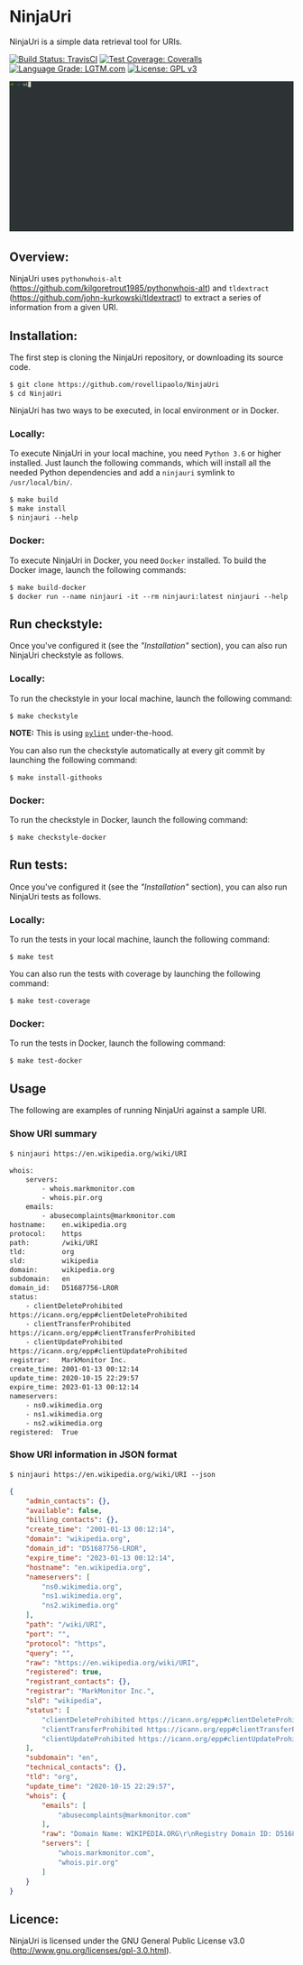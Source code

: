 NinjaUri
========

NinjaUri is a simple data retrieval tool for URIs.

[![Build Status: TravisCI](https://travis-ci.org/rovellipaolo/NinjaUri.svg?branch=master)](https://travis-ci.org/rovellipaolo/NinjaUri)
[![Test Coverage: Coveralls](https://coveralls.io/repos/github/rovellipaolo/NinjaUri/badge.svg?branch=master)](https://coveralls.io/github/rovellipaolo/NinjaUri?branch=master)
[![Language Grade: LGTM.com](https://img.shields.io/lgtm/grade/python/g/rovellipaolo/NinjaUri.svg?logo=lgtm&logoWidth=18)](https://lgtm.com/projects/g/rovellipaolo/NinjaUri/context:python)
[![License: GPL v3](https://img.shields.io/badge/License-GPLv3-blue.svg)](https://www.gnu.org/licenses/gpl-3.0)

![NinjaUri](docs/images/ninjauri.gif "Screencast of NinjaUri")

## Overview:

NinjaUri uses `pythonwhois-alt` (https://github.com/kilgoretrout1985/pythonwhois-alt) and `tldextract` (https://github.com/john-kurkowski/tldextract) to extract a series of information from a given URI.


## Installation:
The first step is cloning the NinjaUri repository, or downloading its source code.

```
$ git clone https://github.com/rovellipaolo/NinjaUri
$ cd NinjaUri
```

NinjaUri has two ways to be executed, in local environment or in Docker.

### Locally:
To execute NinjaUri in your local machine, you need `Python 3.6` or higher installed.
Just launch the following commands, which will install all the needed Python dependencies and add a `ninjauri` symlink to `/usr/local/bin/`.

```
$ make build
$ make install
$ ninjauri --help
```

### Docker:
To execute NinjaUri in Docker, you need `Docker` installed.
To build the Docker image, launch the following commands:

```
$ make build-docker
$ docker run --name ninjauri -it --rm ninjauri:latest ninjauri --help
```


## Run checkstyle:
Once you've configured it (see the _"Installation"_ section), you can also run NinjaUri checkstyle as follows.

### Locally:
To run the checkstyle in your local machine, launch the following command:
```
$ make checkstyle
```
**NOTE:** This is using [`pylint`](https://github.com/PyCQA/pylint) under-the-hood.

You can also run the checkstyle automatically at every git commit by launching the following command:
```
$ make install-githooks
```

### Docker:
To run the checkstyle in Docker, launch the following command:
```
$ make checkstyle-docker
```


## Run tests:
Once you've configured it (see the _"Installation"_ section), you can also run NinjaUri tests as follows.

### Locally:
To run the tests in your local machine, launch the following command:
```
$ make test
```

You can also run the tests with coverage by launching the following command:
```
$ make test-coverage
```

### Docker:
To run the tests in Docker, launch the following command:
```
$ make test-docker
```


## Usage

The following are examples of running NinjaUri against a sample URI.

### Show URI summary
```
$ ninjauri https://en.wikipedia.org/wiki/URI
```
```
whois:
	servers:
		- whois.markmonitor.com
		- whois.pir.org
	emails:
		- abusecomplaints@markmonitor.com
hostname:    en.wikipedia.org
protocol:    https
path:        /wiki/URI
tld:         org
sld:         wikipedia
domain:      wikipedia.org
subdomain:   en
domain_id:   D51687756-LROR
status:
	- clientDeleteProhibited https://icann.org/epp#clientDeleteProhibited
	- clientTransferProhibited https://icann.org/epp#clientTransferProhibited
	- clientUpdateProhibited https://icann.org/epp#clientUpdateProhibited
registrar:   MarkMonitor Inc.
create_time: 2001-01-13 00:12:14
update_time: 2020-10-15 22:29:57
expire_time: 2023-01-13 00:12:14
nameservers:
	- ns0.wikimedia.org
	- ns1.wikimedia.org
	- ns2.wikimedia.org
registered:  True
```

### Show URI information in JSON format
```
$ ninjauri https://en.wikipedia.org/wiki/URI --json
```
```json
{
    "admin_contacts": {},
    "available": false,
    "billing_contacts": {},
    "create_time": "2001-01-13 00:12:14",
    "domain": "wikipedia.org",
    "domain_id": "D51687756-LROR",
    "expire_time": "2023-01-13 00:12:14",
    "hostname": "en.wikipedia.org",
    "nameservers": [
        "ns0.wikimedia.org",
        "ns1.wikimedia.org",
        "ns2.wikimedia.org"
    ],
    "path": "/wiki/URI",
    "port": "",
    "protocol": "https",
    "query": "",
    "raw": "https://en.wikipedia.org/wiki/URI",
    "registered": true,
    "registrant_contacts": {},
    "registrar": "MarkMonitor Inc.",
    "sld": "wikipedia",
    "status": [
        "clientDeleteProhibited https://icann.org/epp#clientDeleteProhibited",
        "clientTransferProhibited https://icann.org/epp#clientTransferProhibited",
        "clientUpdateProhibited https://icann.org/epp#clientUpdateProhibited"
    ],
    "subdomain": "en",
    "technical_contacts": {},
    "tld": "org",
    "update_time": "2020-10-15 22:29:57",
    "whois": {
        "emails": [
            "abusecomplaints@markmonitor.com"
        ],
        "raw": "Domain Name: WIKIPEDIA.ORG\r\nRegistry Domain ID: D51687756-LROR\r\nRegistrar WHOIS Server: whois.markmonitor.com\r\nRegistrar URL: http://www.markmonitor.com\r\nUpdated Date: 2020-10-15T22:29:57Z\r\nCreation Date: 2001-01-13T00:12:14Z\r\nRegistry Expiry Date: 2023-01-13T00:12:14Z\r\nRegistrar Registration Expiration Date:\r\nRegistrar: MarkMonitor Inc.\r\nRegistrar IANA ID: 292\r\nRegistrar Abuse Contact Email: abusecomplaints@markmonitor.com\r\nRegistrar Abuse Contact Phone: +1.2083895740\r\nReseller:\r\nDomain Status: clientDeleteProhibited https://icann.org/epp#clientDeleteProhibited\r\nDomain Status: clientTransferProhibited https://icann.org/epp#clientTransferProhibited\r\nDomain Status: clientUpdateProhibited https://icann.org/epp#clientUpdateProhibited\r\nRegistrant Organization: Wikimedia Foundation, Inc.\r\nRegistrant State/Province: CA\r\nRegistrant Country: US\r\nName Server: NS0.WIKIMEDIA.ORG\r\nName Server: NS1.WIKIMEDIA.ORG\r\nName Server: NS2.WIKIMEDIA.ORG\r\nDNSSEC: unsigned\r\nURL of the ICANN Whois Inaccuracy Complaint Form https://www.icann.org/wicf/)\r\n>>> Last update of WHOIS database: 2021-02-20T23:17:07Z <<<\r\n\r\nFor more information on Whois status codes, please visit https://icann.org/epp\r\n\r\nAccess to Public Interest Registry WHOIS information is provided to assist persons in determining the contents of a domain name registration record in the Public Interest Registry registry database. The data in this record is provided by Public Interest Registry for informational purposes only, and Public Interest Registry does not guarantee its accuracy. This service is intended only for query-based access. You agree that you will use this data only for lawful purposes and that, under no circumstances will you use this data to (a) allow, enable, or otherwise support the transmission by e-mail, telephone, or facsimile of mass unsolicited, commercial advertising or solicitations to entities other than the data recipient's own existing customers; or (b) enable high volume, automated, electronic processes that send queries or data to the systems of Registry Operator, a Registrar, or Afilias except as reasonably necessary to register domain names or modify existing registrations. All rights reserved. Public Interest Registry reserves the right to modify these terms at any time. By submitting this query, you agree to abide by this policy.\n\nThe Registrar of Record identified in this output may have an RDDS service that can be queried for additional information on how to contact the Registrant, Admin, or Tech contact of the queried domain name.\r\n",
        "servers": [
            "whois.markmonitor.com",
            "whois.pir.org"
        ]
    }
}
```


## Licence:

NinjaUri is licensed under the GNU General Public License v3.0 (http://www.gnu.org/licenses/gpl-3.0.html).